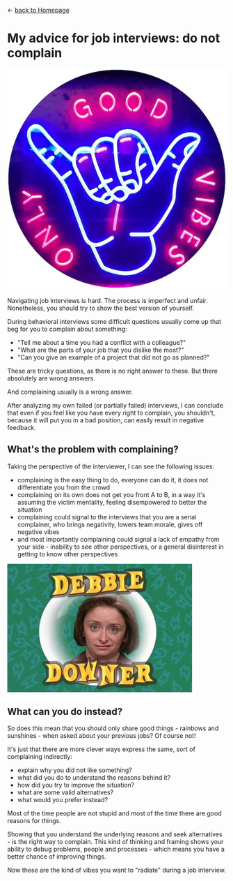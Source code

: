 
&leftarrow; [back to Homepage](../index.md)

# My advice for job interviews: do not complain

![alt text](good_vibes_only.jpg "Good Vibes Only")

Navigating job interviews is hard. The process is imperfect and unfair. Nonetheless, you should try to show the best version of yourself.

During behavioral interviews some difficult questions usually come up that beg for you to complain about something:
* "Tell me about a time you had a conflict with a colleague?"
* "What are the parts of your job that you dislike the most?"
* "Can you give an example of a project that did not go as planned?"

These are tricky questions, as there is no right answer to these. But there absolutely are wrong answers. 

And complaining usually is a wrong answer. 

After analyzing my own failed (or partially failed) interviews, I can conclude that even if you feel like you have every right to complain, you shouldn't, because it will put you in a bad position, can easily result in negative feedback.

## What's the problem with complaining? 
Taking the perspective of the interviewer, I can see the following issues:

* complaining is the easy thing to do, everyone can do it, it does not differentiate you from the crowd
* complaining on its own does not get you front A to B, in a way it's assuming the victim mentality, feeling disempowered to better the situation
* complaining could signal to the interviews that you are a serial complainer, who brings negativity, lowers team morale, gives off negative vibes
* and most importantly complaining could signal a lack of empathy from your side - inability to see other perspectives, or a general disinterest in getting to know other perspectives

![alt text](downer_debbie.jpg "Downer Debbie")

## What can you do instead?

So does this mean that you should only share good things - rainbows and sunshines - when asked about your previous jobs? Of course not! 

It's just that there are more clever ways express the same, sort of complaining indirectly:

* explain why you did not like something?
* what did you do to understand the reasons behind it?
* how did you try to improve the situation?
* what are some valid alternatives?
* what would you prefer instead?

Most of the time people are not stupid and most of the time there are good reasons for things. 

Showing that you understand the underlying reasons and seek alternatives - is the right way to complain. This kind of thinking and framing shows your ability to debug problems, people and processes - which means you have a better chance of improving things. 

Now these are the kind of vibes you want to "radiate" during a job interview.



